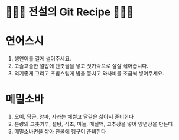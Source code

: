 # 👨🏻‍🍳 전설의 Git Recipe 👩🏻‍🍳

# 연어스시
1. 생연어를 길게 썰어주세요.
2. 고슬고슬한 쌀밥에 단촛물을 넣고 젓가락으로 살살 섞어줍니다.
3. 먹기좋게 그리고 초밥스럽게 밥을 뭉치고 와사비를 조금씩 넣어주세요.

# 메밀소바
1. 오이, 당근, 양파, 사과는 채썰고 달걀은 삶아서 준비한다
2. 분량의 고춧가루, 설탕, 식초, 마늘, 매실액, 고추장을 넣어 양념장을 만든다
3. 메밀소바면을 삶아 찬물에 헹구어 준비한다

